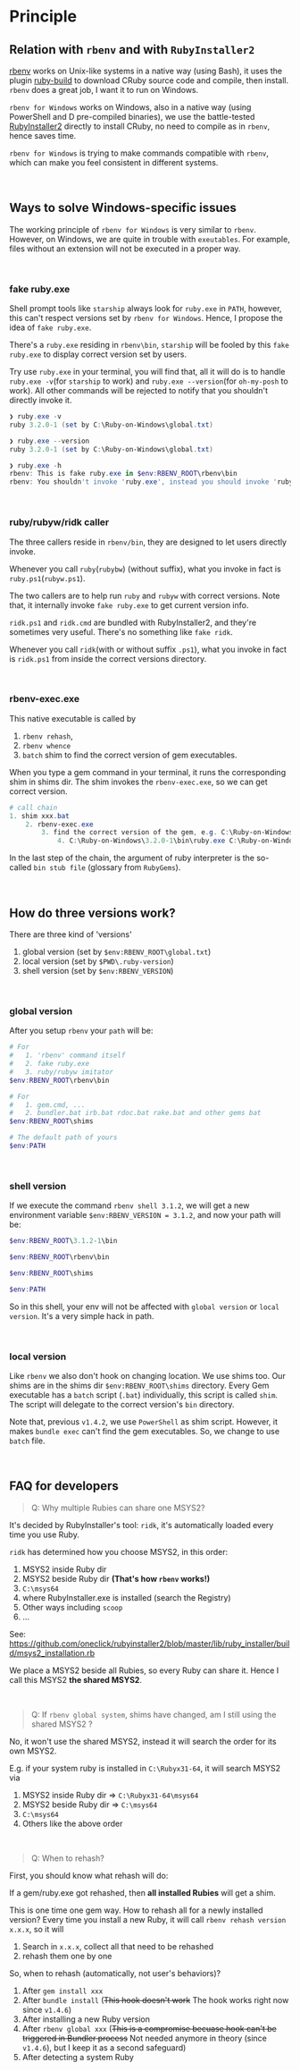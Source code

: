 # Principle

## Relation with `rbenv` and with `RubyInstaller2`

[rbenv](https://github.com/rbenv/rbenv) works on Unix-like systems in a native way (using Bash), it uses the plugin [ruby-build](https://github.com/rbenv/ruby-build) to download CRuby source code and compile, then install. `rbenv` does a great job, I want it to run on Windows.

`rbenv for Windows` works on Windows, also in a native way (using PowerShell and D pre-compiled binaries), we use the battle-tested [RubyInstaller2](https://github.com/oneclick/rubyinstaller2) directly to install CRuby, no need to compile as in `rbenv`, hence saves time.

`rbenv for Windows` is trying to make commands compatible with `rbenv`, which can make you feel consistent in different systems.

<br>

## Ways to solve Windows-specific issues

The working principle of `rbenv for Windows` is very similar to `rbenv`. However, on Windows, we are quite in trouble with `exeutables`. For example, files without an extension will not be executed in a proper way.

<br>

### fake ruby.exe

Shell prompt tools like `starship` always look for `ruby.exe` in `PATH`, however, this can't respect versions set by `rbenv for Windows`. Hence, I propose the idea of `fake ruby.exe`.

There's a `ruby.exe` residing in `rbenv\bin`, `starship` will be fooled by this `fake ruby.exe` to display correct version set by users.

Try use `ruby.exe` in your terminal, you will find that, all it will do is to handle `ruby.exe -v`(for `starship` to work) and `ruby.exe --version`(for `oh-my-posh` to work). All other commands will be rejected to notify that you shouldn't directly invoke it.

```PowerShell
❯ ruby.exe -v
ruby 3.2.0-1 (set by C:\Ruby-on-Windows\global.txt)

❯ ruby.exe --version
ruby 3.2.0-1 (set by C:\Ruby-on-Windows\global.txt)

❯ ruby.exe -h
rbenv: This is fake ruby.exe in $env:RBENV_ROOT\rbenv\bin
rbenv: You shouldn't invoke 'ruby.exe', instead you should invoke 'ruby'
```

<br>

### ruby/rubyw/ridk caller

The three callers reside in `rbenv/bin`, they are designed to let users directly invoke.

Whenever you call `ruby`(`rubybw`) (without suffix), what you invoke in fact is `ruby.ps1`(`rubyw.ps1`).

The two callers are to help run `ruby` and `rubyw` with correct versions. Note that, it internally invoke `fake ruby.exe` to get current version info.

`ridk.ps1` and `ridk.cmd` are bundled with RubyInstaller2, and they're sometimes very useful. There's no something like `fake ridk`.

Whenever you call `ridk`(with or without suffix `.ps1`), what you invoke in fact is `ridk.ps1` from inside the correct versions directory.

<br>

### rbenv-exec.exe

This native executable is called by
1. `rbenv rehash`,
2. `rbenv whence`
3. `batch` shim to find the correct version of gem executables.

When you type a gem command in your terminal, it runs the corresponding shim in shims dir. The shim invokes the `rbenv-exec.exe`, so we can get correct version.

```PowerShell
# call chain
1. shim xxx.bat
    2. rbenv-exec.exe
        3. find the correct version of the gem, e.g. C:\Ruby-on-Windows\3.2.0-1\bin\cr.bat
            4. C:\Ruby-on-Windows\3.2.0-1\bin\ruby.exe C:\Ruby-on-Windows\3.2.0-1\bin\cr
```

In the last step of the chain, the argument of ruby interpreter is the so-called `bin stub file` (glossary from `RubyGems`).

<br>

## How do three versions work?

There are three kind of 'versions'
1. global version (set by `$env:RBENV_ROOT\global.txt`)
2. local version  (set by `$PWD\.ruby-version`)
3. shell version (set by `$env:RBENV_VERSION`)

<br>

### global version

After you setup `rbenv` your `path` will be:
```PowerShell
# For
#   1. 'rbenv' command itself
#   2. fake ruby.exe
#   3. ruby/rubyw imitator
$env:RBENV_ROOT\rbenv\bin

# For
#   1. gem.cmd, ...
#   2. bundler.bat irb.bat rdoc.bat rake.bat and other gems bat
$env:RBENV_ROOT\shims

# The default path of yours
$env:PATH
```

<br>

### shell version

If we execute the command `rbenv shell 3.1.2`, we will get a new environment variable `$env:RBENV_VERSION = 3.1.2`, and now your path will be:

```PowerShell
$env:RBENV_ROOT\3.1.2-1\bin

$env:RBENV_ROOT\rbenv\bin

$env:RBENV_ROOT\shims

$env:PATH
```

So in this shell, your env will not be affected with `global version` or `local version`. It's a very simple hack in path.

<br>

### local version

Like `rbenv` we also don't hook on changing location. We use shims too. Our shims are in the shims dir `$env:RBENV_ROOT\shims` directory. Every Gem executable has a `batch` script (`.bat`) individually, this script is called `shim`. The script will delegate to the correct version's `bin` directory.

Note that, previous `v1.4.2`, we use `PowerShell` as shim script. However, it makes `bundle exec` can't find the gem executables. So, we change to use `batch` file.

<br>

<a id="FAQforDevs"> </a>
## FAQ for developers

> Q: Why multiple Rubies can share one MSYS2?

It's decided by RubyInstaller's tool: `ridk`, it's automatically loaded every time you use Ruby.

`ridk` has determined how you choose MSYS2, in this order:

1. MSYS2 inside Ruby dir
2. MSYS2 beside Ruby dir **(That's how `rbenv` works!)**
3. `C:\msys64`
4. where RubyInstaller.exe is installed (search the Registry)
5. Other ways including `scoop`
6. ...

See: https://github.com/oneclick/rubyinstaller2/blob/master/lib/ruby_installer/build/msys2_installation.rb

We place a MSYS2 beside all Rubies, so every Ruby can share it. Hence I call this MSYS2 **the shared MSYS2**.

<br>

> Q: If `rbenv global system`, shims have changed, am I still using the shared MSYS2 ?

No, it won't use the shared MSYS2, instead it will search the order for its own MSYS2.

E.g. if your system ruby is installed in `C:\Rubyx31-64`, it will search MSYS2 via

1. MSYS2 inside Ruby dir => `C:\Rubyx31-64\msys64`
2. MSYS2 beside Ruby dir => `C:\msys64`
3. `C:\msys64`
4. Others like the above order

<br>

> Q: When to rehash?

First, you should know what rehash will do:

If a gem/ruby.exe got rehashed, then **all installed Rubies** will get a shim.

This is one time one gem way. How to rehash all for a newly installed version? Every time you install a new Ruby, it will call `rbenv rehash version x.x.x`, so it will

1. Search in `x.x.x`, collect all that need to be rehashed
2. rehash them one by one

So, when to rehash (automatically, not user's behaviors)?

1. After `gem install xxx`
2. After `bundle install` (~~This hook doesn't work~~ The hook works right now since `v1.4.6`)
3. After installing a new Ruby version
4. After `rbenv global xxx` (~~This is a compromise becuase hook can't be triggered in Bundler process~~ Not needed anymore in theory (since `v1.4.6`), but I keep it as a second safeguard)
5. After detecting a system Ruby

<br>
